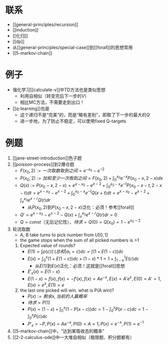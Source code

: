 # 联系
- [[general-principles/recursion]]
- [[induction]]
- [[化归]]
- [[dp]]
- 从[[general-principles/special-case]]到[[forall]]的思想常用
- [[5-markov-chain]]
# 例子
- 强化学习[[calculate-v]]中TD方法也是类似思想
  - 利用自相似（转变完后下一步的$V$）
  - 相比MC方法，不需要走到出口！
- [[q-learning]]也是
  - 这个递归不是“完美”的，而是“略有差别”，即取了下一步的最大的$Q$
  - 进一步地，为了防止不稳定，可以使用fixed Q-targets
# 例题
1. [[jane-street-introduction]]色子题
2. [[poisson-process]]到2爆仓题
    - $F(x_0,2):=一次取数取到之间=e^{-x_0}-e^{-2}$
    - $P(x_0,2):=加和至少一次取到之间=F(x_0,2)+\int_0^{x_0}e^{-x}P(x_0-x,2-x)dx$
    - $Q(x):=P(x_0-x,2-x)=e^{x-x_0}-e^{x-2}+\int_0^{x_0-x}e^{-t}P(x_0-x-t,2-x-t)dt=e^{x-x_0}-e^{x-2}+\int_0^{x_0-x}e^{-t}Q(x+t)dt=e^{x-x_0}-e^{x-2}+\int_x^{x_0} e^{x-r}Q(r)dr$
      - 从$P(x_0,2)$到$P(x_0-x,2-x)$泛化：必须！参考[[forall]]
    - $Q'=e^{x-x_0}-e^{x-2}-Q(x)+\int_x^{x_0}e^{x-r}Q(r)dr=0$
    - $Q=const$（无后记忆性），$待求=Q(0)=Q(x_0)=1-e^{x_0-2}$
3. 轮流取数
   - A, B take turns to pick number from $U[0,1]$
   - the game stops when the sum of all picked numbers is >1
   1. Expected value of rounds?
       - $E(1)=\int \rho(c)\mathbb E(总和|a_1=c)dc=\int (1+E(1-c))dc$
       - $E(x)=\int_0^x(1+E(1-c))dc+(1-x)*1=1+\int_{1-x}^1E(c)dc$
         - 从$E(1)$到$E(x)$泛化：必须！这就是[[forall]]思想
       - $E'_x(x) = E(1-x)$
       - $E(1-x)=f(x),f(x)=-f'(x),f(x)=Ae^{-x},E(x)=A'e^x,E(0)=A'=1,E(x)=e^x,E(1)=e$
   2. the last one picked will win. what is P(A win)?
        - $P(x):=剩余x,当前的人赢概率$
        - $待求=P(1)$
        - $P(x)=(1-x) + \int_0^x (1-P(x-c))dc=1-\int_0^x P(x-c)dc=1-\int_0^x P(c)dc$
        - $P'_x = -P, P(x)=Ae^{-x},P(0)=A=1,P(x)=e^{-x},P(1)=e^{-1}$
4. [[5-markov-chain]]中，“达到某吸收态的概率”
5. [[2-2-calculus-ode]]中一大堆自相似（极限题、积分题都有）